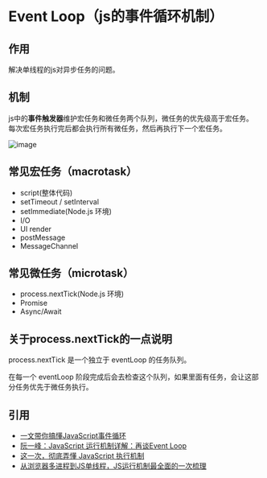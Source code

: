# Event Loop（js的事件循环机制）
## 作用
解决单线程的js对异步任务的问题。
## 机制
js中的**事件触发器**维护宏任务和微任务两个队列，微任务的优先级高于宏任务。
每次宏任务执行完后都会执行所有微任务，然后再执行下一个宏任务。

![image](https://mmbiz.qpic.cn/mmbiz_jpg/WmXepF87uPkGGGia6u0aic2pyZGuSIus9bUsAGCABpT7yftDWYVkeibTprb5upDk5xzyPw40Qz3wicgWCAqUwtibhBA/640?wx_fmt=jpeg&tp=webp&wxfrom=5&wx_lazy=1&wx_co=1)

## 常见宏任务（macrotask）
- script(整体代码)
- setTimeout / setInterval
- setImmediate(Node.js 环境)
- I/O
- UI render
- postMessage
- MessageChannel

## 常见微任务（microtask）
- process.nextTick(Node.js 环境)
- Promise
- Async/Await

## 关于process.nextTick的一点说明
process.nextTick 是一个独立于 eventLoop 的任务队列。

在每一个 eventLoop 阶段完成后会去检查这个队列，如果里面有任务，会让这部分任务优先于微任务执行。

## 引用
- [一文带你搞懂JavaScript事件循环](
https://juejin.im/post/5d2036106fb9a07eb15d76e9 )
- [阮一峰：JavaScript 运行机制详解：再谈Event Loop
](http://www.ruanyifeng.com/blog/2014/10/event-loop.html )
- [这一次，彻底弄懂 JavaScript 执行机制
](https://juejin.im/post/59e85eebf265da430d571f89 ) 
- [从浏览器多进程到JS单线程，JS运行机制最全面的一次梳理](https://segmentfault.com/a/1190000012925872#item-7  )